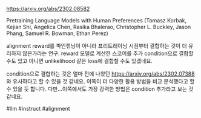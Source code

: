 https://arxiv.org/abs/2302.08582

Pretraining Language Models with Human Preferences (Tomasz Korbak, Kejian Shi, Angelica Chen, Rasika Bhalerao, Christopher L. Buckley, Jason Phang, Samuel R. Bowman, Ethan Perez)

alignment reward를 파인튜닝이 아니라 프리트레이닝 시점부터 결합하는 것이 더 유리하지 않은가라는 연구. reward 모델로 계산한 스코어를 추가 condition으로 결합할 수도 있고 아니면 unlikelihood 같은 loss에 결합할 수도 있겠네요.

condition으로 결합하는 것은 얼마 전에 나왔던 https://arxiv.org/abs/2302.07388 와 유사하다고 할 수 있을 것 같네요. 이쪽이 더 다양한 활용 방법을 비교 분석했다고 할 수 있을 듯 합니다. 다만...이쪽에서도 가장 강력한 방법은 condition 추가라고 보는 것 같네요.

#llm #instruct #alignment